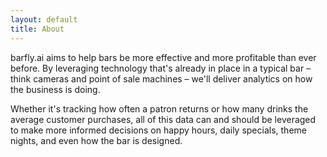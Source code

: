 ```yaml
---
layout: default
title: About
---
```


barfly.ai aims to help bars be more effective and more profitable than ever before. By leveraging technology that's already in place in a typical bar – think cameras and point of sale machines – we'll deliver analytics on how the business is doing.

Whether it's tracking how often a patron returns or how many drinks the average customer purchases, all of this data can and should be leveraged to make more informed decisions on happy hours, daily specials, theme nights, and even how the bar is designed.


